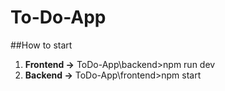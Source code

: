 # To-Do-App
##How to start
1. **Frontend ->** ToDo-App\backend>npm run dev
2. **Backend ->** ToDo-App\frontend>npm start
